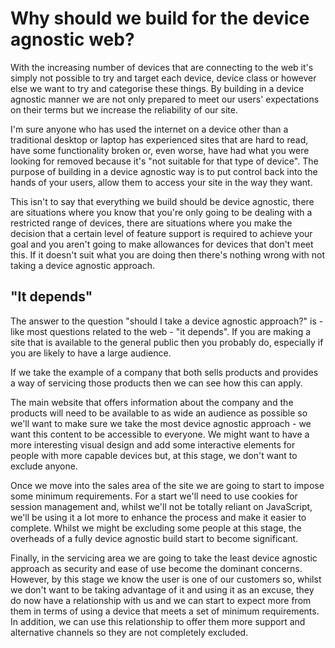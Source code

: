 # Why should we build for the device agnostic web?
With the increasing number of devices that are connecting to the web it's simply not possible to try and target each device, device class or however else we want to try and categorise these things. By building in a device agnostic manner we are not only prepared to meet our users' expectations on their terms but we increase the reliability of our site.

I'm sure anyone who has used the internet on a device other than a traditional desktop or laptop has experienced sites that are hard to read, have some functionality broken or, even worse, have had what you were looking for removed because it's "not suitable for that type of device".  The purpose of building in a device agnostic way is to put control back into the hands of your users, allow them to access your site in the way they want.

This isn't to say that everything we build should be device agnostic, there are situations where you know that you're only going to be dealing with a restricted range of devices, there are situations where you make the decision that a certain level of feature support is required to achieve your goal and you aren't going to make allowances for devices that don't meet this. If it doesn't suit what you are doing then there's nothing wrong with not taking a device agnostic approach.

## "It depends"
The answer to the question "should I take a device agnostic approach?" is - like most questions related to the web - "it depends". If you are making a site that is available to the general public then you probably do, especially if you are likely to have a large audience.

If we take the example of a company that both sells products and provides a way of servicing those products then we can see how this can apply.

The main website that offers information about the company and the products will need to be available to as wide an audience as possible so we'll want to make sure we take the most device agnostic approach - we want this content to be accessible to everyone. We might want to have a more interesting visual design and add some interactive elements for people with more capable devices but, at this stage, we don't want to exclude anyone.

Once we move into the sales area of the site we are going to start to impose some minimum requirements. For a start we'll need to use cookies for session management and, whilst we'll not be totally reliant on JavaScript, we'll be using it a lot more to enhance the process and make it easier to complete. Whilst we might be excluding some people at this stage, the overheads of a fully device agnostic build start to become significant.

Finally, in the servicing area we are going to take the least device agnostic approach as security and ease of use become the dominant concerns. However, by this stage we know the user is one of our customers so, whilst we don't want to be taking advantage of it and using it as an excuse, they do now have a relationship with us and we can start to expect more from them in terms of using a device that meets a set of minimum requirements. In addition, we can use this relationship to offer them more support and alternative channels so they are not completely excluded.
